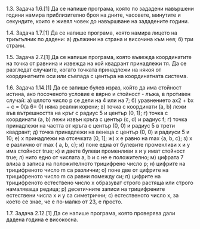 1.3. Задача 1.6.[1] Да се напише програма, която по зададени навършени
години намира приблизително броя на дните, часовете, минутите и секундите, които е живял човек до навършване на зададените години.

1.4. Задача 1.7.[1] Да се напише програма, която намира лицето на триъгълник по дадени: а) дължини на страна и височина към нея; б) три
страни.

1.5. Задача 2.7.[1] Да се напише програма, която въвежда координатите на
точка от равнина и извежда на кой квадрант принадлежи тя. Да се разгледат случаите, когато точката принадлежи на някоя от координатните
оси или съвпада с центъра на координатната система.

1.6. Задача 1.14.[1] Да се запише булев израз, който да има стойност истина,
ако посоченото условие е вярно и стойност - лъжа, в противен случай:
а) цялото число p се дели на 4 или на 7;
б) уравнението ax2 + bx + c = 0(a 6= 0) няма реални корени;
в) точка с координати (a, b) лежи във вътрешността на кръг с радиус
5 и център (0, 1); г) точка с координати (a, b) лежи извън кръга с
център (c, d) и радиус f;
г) точка принадлежи на частта от кръга с център (0, 0) и радиус 5 в
трети квадрант;
д) точка принадлежи на венеца с център (0, 0) и радиуси 5 и 10;
е) x принадлежи на отсечката [0, 1];
ж) x е равно на max {a, b, c};
з) x е различно от max { a, b, c};
и) поне една от булевите променливи x и y има стойност true;
к) и двете булеви променливи x и y имат стойност true;
л) нито едно от числата a, b и c не е положително;
м) цифрата 7 влиза в записа на положителното трицифрено число p;
н) цифрите на трицифреното число m са различни;
о) поне две от цифрите на трицифреното число m са равни помежду
си;
п) цифрите на трицифреното естествено число x образуват строго растяща или строго намаляваща редица;
р) десетичните записи на трицифрените естествени числа x и y са симетрични;
с) естественото число x, за което се знае, че е по-малко от 23, е просто.

1.7. Задача 2.12.[1] Да се напише програма, която проверява дали дадена
година е високосна.